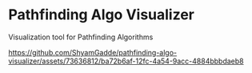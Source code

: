 # Pathfinding Algo Visualizer

Visualization tool for Pathfinding Algorithms



https://github.com/ShyamGadde/pathfinding-algo-visualizer/assets/73636812/ba72b6af-12fc-4a54-9acc-4884bbbdaeb8

